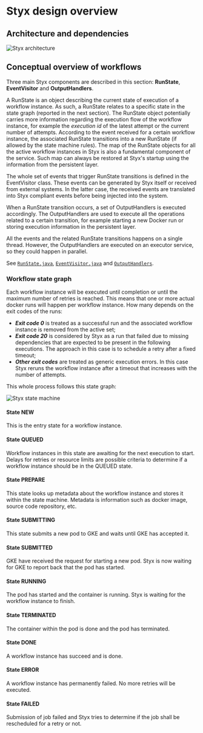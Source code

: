 # Styx design overview

## Architecture and dependencies

![Styx architecture](./styx-architecture.png)

## Conceptual overview of workflows

Three main Styx components are described in this section: **RunState**, **EventVisitor** and **OutputHandlers**.

A RunState is an object describing the current state of execution of a workflow instance. As such, a RunState relates to a specific state in the state graph (reported in the next section). The RunState object potentially carries more information regarding the execution flow of the workflow instance, for example the _execution id_ of the latest attempt or the current number of attempts.
According to the event received for a certain workflow instance, the associated RunState transitions into a new RunState (if allowed by the state machine rules).
The map of the RunState objects for all the active workflow instances in Styx is also a fundamental component of the service. Such map can always be restored at Styx's startup using the information from the persistent layer.

The whole set of events that trigger RunState transitions is defined in the EventVisitor class. These events can be generated by Styx itself or received from external systems. In the latter case, the received events are translated into Styx compliant events before being injected into the system.

When a RunState transition occurs, a set of OutputHandlers is executed accordingly. The OutputHandlers are used to execute all the operations related to a certain transition, for example starting a new Docker run or storing execution information in the persistent layer.

All the events and the related RunState transitions happens on a single thread. However, the OutputHandlers are executed on an executor service, so they could happen in parallel.


See [`RunState.java`](../styx-common/src/main/java/com/spotify/styx/state/RunState.java), [`EventVisitor.java`](../styx-common/src/main/java/com/spotify/styx/model/EventVisitor.java) and [`OutputHandlers`](../styx-scheduler-service/src/test/java/com/spotify/styx/state/handlers).

### Workflow state graph

Each workflow instance will be executed until completion or until the maximum number of retries is reached. This means that one or more actual docker runs will happen per workflow instance. How many depends on the exit codes of the runs:
- _**Exit code 0**_ is treated as a successful run and the associated workflow instance is removed from the active set;
- _**Exit code 20**_ is considered by Styx as a run that failed due to missing dependencies that are expected to be present in the following executions. The approach in this case is to schedule a retry after a fixed timeout;
- _**Other exit codes**_ are treated as generic execution errors. In this case Styx reruns the workflow instance after a timeout that increases with the number of attempts.

This whole process follows this state graph:

![Styx state machine](./state-graph.png)

#### State NEW

This is the entry state for a workflow instance.

#### State QUEUED

Workflow instances in this state are awaiting for the next execution to start.
Delays for retries or resource limits are possible criteria to determine
if a workflow instance should be in the QUEUED state.

#### State PREPARE

This state looks up metadata about the workflow instance and stores it
within the state machine. Metadata is information such as docker image,
source code repository, etc.

#### State SUBMITTING

This state submits a new pod to GKE and waits until GKE has accepted it.

#### State SUBMITTED

GKE have received the request for starting a new pod. Styx is now waiting
for GKE to report back that the pod has started.

#### State RUNNING

The pod has started and the container is running. Styx is
waiting for the workflow instance to finish.

#### State TERMINATED

The container within the pod is done and the pod has terminated.

#### State DONE

A workflow instance has succeed and is done.

#### State ERROR

A workflow instance has permanently failed. No more retries will be executed.

#### State FAILED

Submission of job failed and Styx tries to determine if the job shall
be rescheduled for a retry or not.
